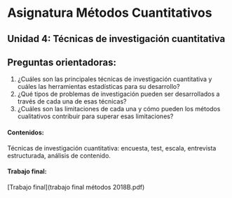 # Asignatura Métodos Cuantitativos

## Unidad 4: Técnicas de investigación cuantitativa 

## Preguntas orientadoras: 

1. ¿Cuáles son las principales técnicas de investigación cuantitativa y cuáles las herramientas estadísticas para su desarrollo?
2. ¿Qué tipos de problemas de investigación pueden ser desarrollados a través de cada una de esas técnicas?
3. ¿Cuáles son las limitaciones de cada una y cómo pueden los métodos cualitativos contribuir para superar esas limitaciones?

#### Contenidos:

Técnicas de investigación cuantitativa: encuesta, test, escala, entrevista estructurada, análisis de contenido. 

#### Trabajo final: 

[Trabajo final](trabajo final métodos 2018B.pdf)

















